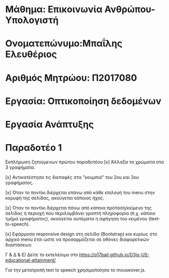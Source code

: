 # Μάθημα: Επικοινωνία Ανθρώπου-Υπολογιστή
# Ονοματεπώνυμο:Μπαΐλης Ελευθέριος
# Αριθμός Μητρώου: Π2017080
# Εργασία: Οπτικοποίηση δεδομένων







# Εργασία Ανάπτυξης
# Παραδοτέο 1
[Link αποθετηρίου κώδικα]: https://github.com/p17bail/D3js-US-educational-attainment
[Link στο εκτελέσιμο]: https://p17bail.github.io/D3js-US-educational-attainment/
Εκπλήρωση ζητούμενων πρώτου παραδοτέου
[x] Άλλαξα τα χρώματα στα 3 γραφήματα.

[x] Αντικατέστησα τις διεπαφές στα "κουμπιά" του 2ου και 3ου γραφήματος.

[x] Όταν το ποντίκι διέρχεται επάνω από κάθε επιλογή του menu στην κορυφή της σελίδας, ακούγεται κάποιος ήχος.

[x] Όταν το ποντίκι διέρχεται πάνω από κάποια πρόταση/κείμενο της σελίδας ή περιοχή που περιλαμβάνει γραπτή πληροφορία (π.χ. κάποιο τμήμα γραφήματος), ακούγεται αυτόματα η αφήγηση του κειμένου (text-to-speech).

[x] Εφάρμοσα responsive design στη σελίδα (Bootstrap) και κυρίως στο αρχικό menu έτσι ώστε να προσαρμόζεται σε οθόνες διαφορετικών διαστάσεων.

Γ & Δ & Ε) Δείτε το εκτελέσιμο στο https://p17bail.github.io/D3js-US-educational-attainment/

Για την μετατροπή text to speech χρησιμοποίησα το mouseover.js.

